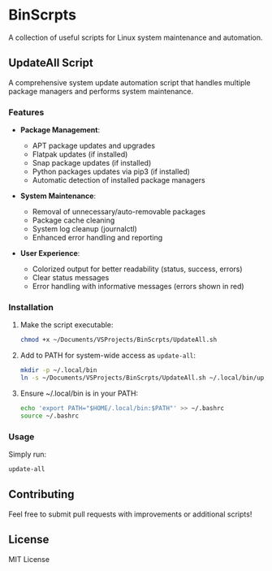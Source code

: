 # BinScrpts

A collection of useful scripts for Linux system maintenance and automation.

## UpdateAll Script

A comprehensive system update automation script that handles multiple package managers and performs system maintenance.

### Features

- **Package Management**:
  - APT package updates and upgrades
  - Flatpak updates (if installed)
  - Snap package updates (if installed)
  - Python packages updates via pip3 (if installed)
  - Automatic detection of installed package managers

- **System Maintenance**:
  - Removal of unnecessary/auto-removable packages
  - Package cache cleaning
  - System log cleanup (journalctl)
  - Enhanced error handling and reporting

- **User Experience**:
  - Colorized output for better readability (status, success, errors)
  - Clear status messages
  - Error handling with informative messages (errors shown in red)

### Installation

1. Make the script executable:
   ```bash
   chmod +x ~/Documents/VSProjects/BinScrpts/UpdateAll.sh
   ```

2. Add to PATH for system-wide access as `update-all`:
   ```bash
   mkdir -p ~/.local/bin
   ln -s ~/Documents/VSProjects/BinScrpts/UpdateAll.sh ~/.local/bin/update-all
   ```

3. Ensure ~/.local/bin is in your PATH:
   ```bash
   echo 'export PATH="$HOME/.local/bin:$PATH"' >> ~/.bashrc
   source ~/.bashrc
   ```

### Usage

Simply run:
```bash
update-all
```

## Contributing

Feel free to submit pull requests with improvements or additional scripts!

## License

MIT License
